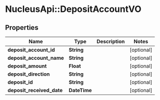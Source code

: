 # NucleusApi::DepositAccountVO

## Properties
Name | Type | Description | Notes
------------ | ------------- | ------------- | -------------
**deposit_account_id** | **String** |  | [optional] 
**deposit_account_name** | **String** |  | [optional] 
**deposit_amount** | **Float** |  | [optional] 
**deposit_direction** | **String** |  | [optional] 
**deposit_id** | **String** |  | [optional] 
**deposit_received_date** | **DateTime** |  | [optional] 


